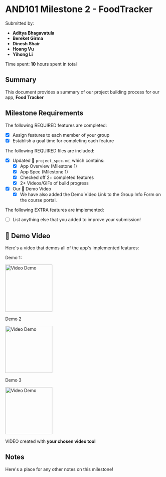 <!-- (This is a comment) INSTRUCTIONS: Go through this page and fill out any **bolded** entries with their correct values.-->

# AND101 Milestone 2 - **FoodTracker**

Submitted by:
- **Aditya Bhagavatula**
- **Bereket Girma**
- **Dinesh Shair**
- **Hoang Vu**
- **Yihong Li**

Time spent: **10** hours spent in total

## Summary

This document provides a summary of our project building process for our app, **Food Tracker**

## Milestone Requirements

<!-- Please be sure to change the [ ] to [x] for any features you completed.  If a feature is not checked [x], you might miss the points for that item! -->

The following REQUIRED features are completed:

- [x] Assign features to each member of your group
- [x] Establish a goal time for completing each feature

The following REQUIRED files are included:

- [x] Updated 📄 `project_spec.md`, which contains:
  - [x] App Overview (Milestone 1)
  - [x] App Spec (Milestone 1)
  - [x] Checked off 2+ completed features
  - [x] 2+ Videos/GIFs of build progress

- [x] Our 🎥 Demo Video
  - [x] We have also added the Demo Video Link to the Group Info Form on the course portal.

The following EXTRA features are implemented:

- [ ] List anything else that you added to improve your submission!

## 🎥 Demo Video
Here's a video that demos all of the app's implemented features:


Demo 1:


<img src='https://github.com/BereketGirma/FoodTracker/assets/145808743/2c193523-3fbc-4940-8fe9-26ec4c455404' title='Video Demo' width='150' alt='Video Demo' />


Demo 2


<img src='https://github.com/BereketGirma/FoodTracker/assets/145808743/e5530314-9c0a-431e-bf37-ac50a853b31d' title='Video Demo' width='150' alt='Video Demo' />


Demo 3


<img src='https://github.com/BereketGirma/FoodTracker/assets/145808743/39725bfc-5a8c-4fc6-9814-bbc810b459d6' title='Video Demo' width='150' alt='Video Demo' />


VIDEO created with **your chosen video tool**

## Notes

Here's a place for any other notes on this milestone!




